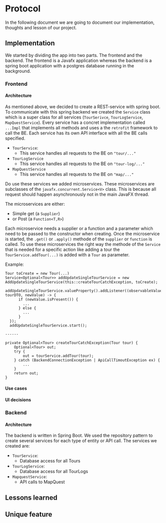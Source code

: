 # Protocol

In the following document we are going to
document our implementation, thoughts and lesson of our project.

## Implementation

We started by dividing the app into two parts. The frontend and the backend. The frontend is a Javafx
application whereas the backend is a spring boot application with a postgres database running in the background.

### Frontend

#### Architecture

As mentioned above, we decided to create a REST-service with spring boot.
To communicate with this spring backend we created the `Service` class which is a
super class for all services (`TourSerivce`, `TourLogService`, `MapQuestService`). Every service has a concret
implementation called `...Impl` that implements all methods
and uses a the `retrofit` framework to call the BE. Each service has its own API interface with all the BE calls
specified.

- `TourService`:
    - This service handles all requests to the BE on `"tour/..."`
- `TourLogService`
    - This service handles all requests to the BE on `"tour-log/..."`
- `MapQuestService`
    - This service handles all requests to the BE on `"map/..."`

Do use these services we added microservices. These microservices are subclasses of the `javafx.concurrent.Service<V>`
class.
This is because all request should happen asynchronously not in the main JavaFX thread.

The microservices are either:

- Simple get (a `Supplier`)
- or Post (a `Function<T,R>`)

Each microservice needs a supplier or a function and a parameter which need to be passed to the
constructor when creating. Once the microservice is started, the `.get()` or `.apply()` methode of the `supplier` or
`function` is called. To use these microservices the right way the methode of the `Service` that
is needed for a specific action like adding a tour the `TourService.addTour(...)` is added with a `Tour` as parameter.

Example:

```
Tour toCreate = new Tour(...)
Service<Optional<Tour>> addUpdateSingleTourService = new AddUpdateSingleTourService(this::createTourCatchException, toCreate);
  addUpdateSingleTourService.valueProperty().addListener((observableValue, tourDTO, newValue) -> {
      if (newValue.isPresent()) {
        ...
      } else {
        ...
      }
  });
  addUpdateSingleTourService.start();
  
------

private Optional<Tour> createTourCatchException(Tour tour) {
    Optional<Tour> out;
    try {
        out = tourService.addTour(tour);
    } catch (BackendConnectionException | ApiCallTimoutException ex) {
        ...
    }
    return out;
}
```

#### Use cases

#### UI decisions

### Backend

#### Architecture

The backend is written in Spring Boot. We used the repository pattern to create several services for each type of entity or API call. The services we created are: 
- `TourService`:
    - Database access for all Tours
- `TourLogService`:
    - Database access for all TourLogs
- `MapquestService`:
    - API calls to MapQuest


## Lessons learned

## Unique feature

